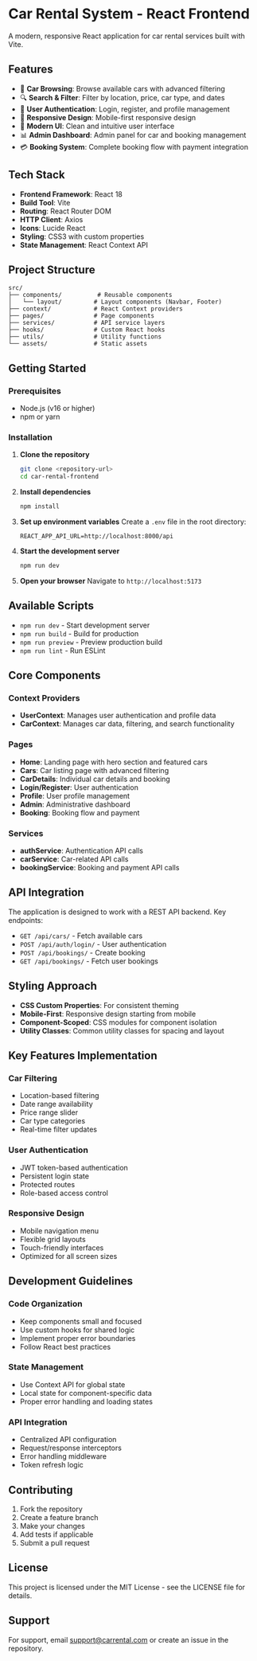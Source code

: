 # Car Rental System - React Frontend

A modern, responsive React application for car rental services built with Vite.

## Features

- 🚗 **Car Browsing**: Browse available cars with advanced filtering
- 🔍 **Search & Filter**: Filter by location, price, car type, and dates
- 👤 **User Authentication**: Login, register, and profile management
- 📱 **Responsive Design**: Mobile-first responsive design
- 🎨 **Modern UI**: Clean and intuitive user interface
- 📊 **Admin Dashboard**: Admin panel for car and booking management
- 💳 **Booking System**: Complete booking flow with payment integration

## Tech Stack

- **Frontend Framework**: React 18
- **Build Tool**: Vite
- **Routing**: React Router DOM
- **HTTP Client**: Axios
- **Icons**: Lucide React
- **Styling**: CSS3 with custom properties
- **State Management**: React Context API

## Project Structure

```
src/
├── components/          # Reusable components
│   └── layout/         # Layout components (Navbar, Footer)
├── context/            # React Context providers
├── pages/              # Page components
├── services/           # API service layers
├── hooks/              # Custom React hooks
├── utils/              # Utility functions
└── assets/             # Static assets
```

## Getting Started

### Prerequisites

- Node.js (v16 or higher)
- npm or yarn

### Installation

1. **Clone the repository**
   ```bash
   git clone <repository-url>
   cd car-rental-frontend
   ```

2. **Install dependencies**
   ```bash
   npm install
   ```

3. **Set up environment variables**
   Create a `.env` file in the root directory:
   ```env
   REACT_APP_API_URL=http://localhost:8000/api
   ```

4. **Start the development server**
   ```bash
   npm run dev
   ```

5. **Open your browser**
   Navigate to `http://localhost:5173`

## Available Scripts

- `npm run dev` - Start development server
- `npm run build` - Build for production
- `npm run preview` - Preview production build
- `npm run lint` - Run ESLint

## Core Components

### Context Providers

- **UserContext**: Manages user authentication and profile data
- **CarContext**: Manages car data, filtering, and search functionality

### Pages

- **Home**: Landing page with hero section and featured cars
- **Cars**: Car listing page with advanced filtering
- **CarDetails**: Individual car details and booking
- **Login/Register**: User authentication
- **Profile**: User profile management
- **Admin**: Administrative dashboard
- **Booking**: Booking flow and payment

### Services

- **authService**: Authentication API calls
- **carService**: Car-related API calls
- **bookingService**: Booking and payment API calls

## API Integration

The application is designed to work with a REST API backend. Key endpoints:

- `GET /api/cars/` - Fetch available cars
- `POST /api/auth/login/` - User authentication
- `POST /api/bookings/` - Create booking
- `GET /api/bookings/` - Fetch user bookings

## Styling Approach

- **CSS Custom Properties**: For consistent theming
- **Mobile-First**: Responsive design starting from mobile
- **Component-Scoped**: CSS modules for component isolation
- **Utility Classes**: Common utility classes for spacing and layout

## Key Features Implementation

### Car Filtering
- Location-based filtering
- Date range availability
- Price range slider
- Car type categories
- Real-time filter updates

### User Authentication
- JWT token-based authentication
- Persistent login state
- Protected routes
- Role-based access control

### Responsive Design
- Mobile navigation menu
- Flexible grid layouts
- Touch-friendly interfaces
- Optimized for all screen sizes

## Development Guidelines

### Code Organization
- Keep components small and focused
- Use custom hooks for shared logic
- Implement proper error boundaries
- Follow React best practices

### State Management
- Use Context API for global state
- Local state for component-specific data
- Proper error handling and loading states

### API Integration
- Centralized API configuration
- Request/response interceptors
- Error handling middleware
- Token refresh logic

## Contributing

1. Fork the repository
2. Create a feature branch
3. Make your changes
4. Add tests if applicable
5. Submit a pull request

## License

This project is licensed under the MIT License - see the LICENSE file for details.

## Support

For support, email support@carrental.com or create an issue in the repository.
